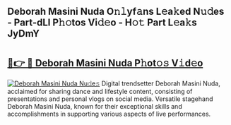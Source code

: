 ## Deborah Masini Nuda O𝚗𝚕yf𝚊ns L𝚎a𝚔ed N𝚞𝚍es - Part-dLl P𝚑𝚘tos Vi𝚍𝚎o - H𝚘𝚝 Part L𝚎a𝚔s JyDmY

# <h2><a href="http://kf3125.oniu.top/?m=Deborah+Masini+Nuda">🔗👉 🔴 Deborah Masini Nuda P𝚑ot𝚘𝚜 V𝚒d𝚎o</a></h2>

[![Deborah Masini Nuda Nu𝚍e𝚜](https://i.imgur.com/0qMVB7G.gif)](http://kf3125.oniu.top/?m=Deborah+Masini+Nuda)
Digital trendsetter Deborah Masini Nuda, acclaimed for sharing dance and lifestyle content, consisting of presentations and personal vlogs on social media. Versatile stagehand Deborah Masini Nuda, known for their exceptional skills and accomplishments in supporting various aspects of live performances.  
